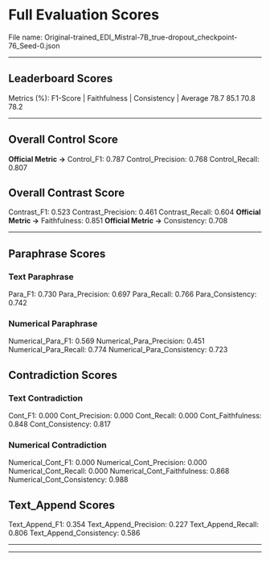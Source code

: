 # Full Evaluation Scores

File name: Original-trained_EDI_Mistral-7B_true-dropout_checkpoint-76_Seed-0.json


---

## Leaderboard Scores

Metrics (%): F1-Score | Faithfulness | Consistency | Average
                78.7        85.1          70.8        78.2

---

## Overall Control Score

**Official Metric ->** Control_F1: 0.787
Control_Precision: 0.768
Control_Recall: 0.807

## Overall Contrast Score

Contrast_F1: 0.523
Contrast_Precision: 0.461
Contrast_Recall: 0.604
**Official Metric ->** Faithfulness: 0.851
**Official Metric ->** Consistency: 0.708

---


## Paraphrase Scores


### Text Paraphrase

Para_F1: 0.730
Para_Precision: 0.697
Para_Recall: 0.766
Para_Consistency: 0.742


### Numerical Paraphrase

Numerical_Para_F1: 0.569
Numerical_Para_Precision: 0.451
Numerical_Para_Recall: 0.774
Numerical_Para_Consistency: 0.723


## Contradiction Scores


### Text Contradiction

Cont_F1: 0.000
Cont_Precision: 0.000
Cont_Recall: 0.000
Cont_Faithfulness: 0.848
Cont_Consistency: 0.817


### Numerical Contradiction

Numerical_Cont_F1: 0.000
Numerical_Cont_Precision: 0.000
Numerical_Cont_Recall: 0.000
Numerical_Cont_Faithfulness: 0.868
Numerical_Cont_Consistency: 0.988


## Text_Append Scores

Text_Append_F1: 0.354
Text_Append_Precision: 0.227
Text_Append_Recall: 0.806
Text_Append_Consistency: 0.586

---


---

